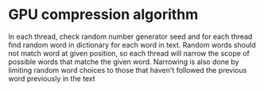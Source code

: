# GPU compression algorithm
In each thread, check random number generator seed and for each thread find random word in dictionary for each word in text. Random words should not match word at given position, so each thread will narrow the scope of possible words that matche the given word. Narrowing is also done by limiting random word choices to those that haven't followed the previous word previously in the text

